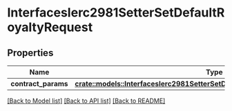 # InterfacesIerc2981SetterSetDefaultRoyaltyRequest

## Properties

Name | Type | Description | Notes
------------ | ------------- | ------------- | -------------
**contract_params** | [**crate::models::InterfacesIerc2981SetterSetDefaultRoyaltyRequestContractParams**](interfaces_IERC2981Setter_setDefaultRoyalty_request_contractParams.md) |  | 

[[Back to Model list]](../README.md#documentation-for-models) [[Back to API list]](../README.md#documentation-for-api-endpoints) [[Back to README]](../README.md)


